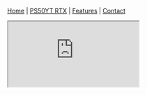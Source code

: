 [Home](#home) | [PS50YT RTX](rtx.md) | [Features](#features) | [Contact](#c)
  <iframe src="https://www.w3schools.com/csS/tryit.asp?filename=trycss_navbar_horizontal_black"></iframe>
